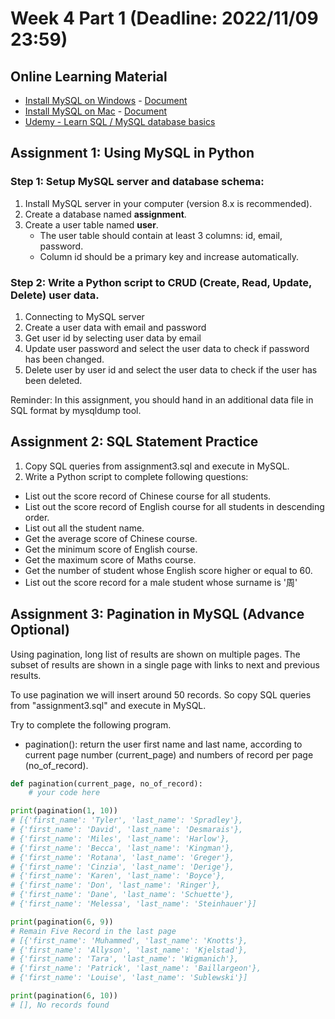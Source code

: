 # Week 4 Part 1 (Deadline: 2022/11/09 23:59)

## Online Learning Material
* [Install MySQL on Windows](https://www.youtube.com/watch?v=WuBcTJnIuzo&t=723s) - [Document](https://dev.mysql.com/doc/refman/5.7/en/windows-installation.html)
* [Install MySQL on Mac](https://www.youtube.com/watch?v=UcpHkYfWarM) - [Document](https://dev.mysql.com/doc/refman/5.7/en/osx-installation.html)
* [Udemy - Learn SQL / MySQL database basics](https://www.udemy.com/cart/subscribe/course/4538848/)

## Assignment 1: Using MySQL in Python

### Step 1: Setup MySQL server and database schema:
1. Install MySQL server in your computer (version 8.x is recommended).
2. Create a database named **assignment**.
3. Create a user table named **user**.
   * The user table should contain at least 3 columns: id, email, password. 
   * Column id should be a primary key and increase automatically.

### Step 2: Write a Python script to CRUD (Create, Read, Update, Delete) user data.
1. Connecting to MySQL server
2. Create a user data with email and password 
3. Get user id by selecting user data by email 
4. Update user password and select the user data to check if password has been changed.
5. Delete user by user id and select the user data to check if the user has been deleted.

Reminder: In this assignment, you should hand in an additional data file in SQL format by mysqldump tool.

## Assignment 2: SQL Statement Practice
1. Copy SQL queries from assignment3.sql and execute in MySQL.
2. Write a Python script to complete following questions:
- List out the score record of Chinese course for all students.
- List out the score record of English course for all students in descending order.
- List out all the student name.
- Get the average score of Chinese course.
- Get the minimum score of English course.
- Get the maximum score of Maths course.
- Get the number of student whose English score higher or equal to 60.
- List out the score record for a male student whose surname is '周'


## Assignment 3: Pagination in MySQL (Advance Optional)
Using pagination, long list of results are shown on multiple pages. The subset of results are shown in a single page with links to next and previous results.

To use pagination we will insert around 50 records. So copy SQL queries from "assignment3.sql" and execute in MySQL.

Try to complete the following program.
- pagination(): return the user first name and last name, according to current page number (current_page) and numbers of record per page (no_of_record).

```python
def pagination(current_page, no_of_record):
    # your code here   

print(pagination(1, 10))
# [{'first_name': 'Tyler', 'last_name': 'Spradley'}, 
# {'first_name': 'David', 'last_name': 'Desmarais'}, 
# {'first_name': 'Miles', 'last_name': 'Harlow'}, 
# {'first_name': 'Becca', 'last_name': 'Kingman'}, 
# {'first_name': 'Rotana', 'last_name': 'Greger'}, 
# {'first_name': 'Cinzia', 'last_name': 'Derige'}, 
# {'first_name': 'Karen', 'last_name': 'Boyce'}, 
# {'first_name': 'Don', 'last_name': 'Ringer'}, 
# {'first_name': 'Dane', 'last_name': 'Schuette'}, 
# {'first_name': 'Melessa', 'last_name': 'Steinhauer'}]

print(pagination(6, 9))
# Remain Five Record in the last page
# [{'first_name': 'Muhammed', 'last_name': 'Knotts'}, 
# {'first_name': 'Allyson', 'last_name': 'Kjelstad'}, 
# {'first_name': 'Tara', 'last_name': 'Wigmanich'}, 
# {'first_name': 'Patrick', 'last_name': 'Baillargeon'}, 
# {'first_name': 'Louise', 'last_name': 'Sublewski'}]

print(pagination(6, 10))
# [], No records found
```








